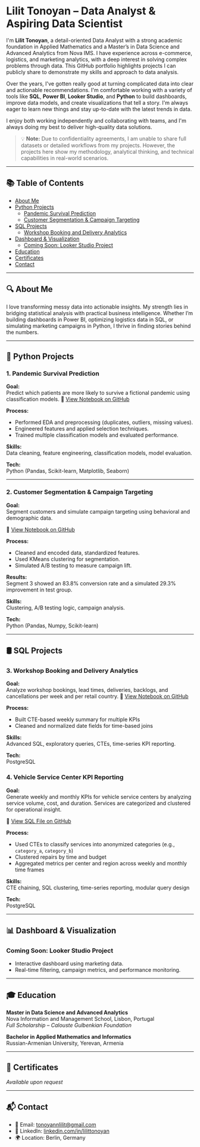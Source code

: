 #  Lilit Tonoyan – Data Analyst & Aspiring Data Scientist

I'm **Lilit Tonoyan**, a detail-oriented Data Analyst with a strong academic foundation in Applied Mathematics and a Master’s in Data Science and Advanced Analytics from Nova IMS. I have experience across e-commerce, logistics, and marketing analytics, with a deep interest in solving complex problems through data. This GitHub portfolio highlights projects I can publicly share to demonstrate my skills and approach to data analysis.

Over the years, I've gotten really good at turning complicated data into clear and actionable recommendations. I'm comfortable working with a variety of tools like **SQL**, **Power BI**, **Looker Studio**, and **Python** to build dashboards, improve data models, and create visualizations that tell a story. I'm always eager to learn new things and stay up-to-date with the latest trends in data.

I enjoy both working independently and collaborating with teams, and I'm always doing my best to deliver high-quality data solutions.

> 💡 **Note:** Due to confidentiality agreements, I am unable to share full datasets or detailed workflows from my projects. However, the projects here show my methodology, analytical thinking, and technical capabilities in real-world scenarios.

---

## 📚 Table of Contents

- [About Me](#-about-me)
- [Python Projects](#-python-projects)
  - [Pandemic Survival Prediction](#1-pandemic-survival-prediction)
  - [Customer Segmentation & Campaign Targeting](#2-customer-segmentation--campaign-targeting)
- [SQL Projects](#-sql-projects)
  - [Workshop Booking and Delivery Analytics](#3-workshop-booking-and-delivery-analytics)
- [Dashboard & Visualization](#-dashboard--visualization)
  - [Coming Soon: Looker Studio Project](#coming-soon-looker-studio-project)
- [Education](#-education)
- [Certificates](#-certificates)
- [Contact](#-contact)

---

## 🔍 About Me

I love transforming messy data into actionable insights. My strength lies in bridging statistical analysis with practical business intelligence. Whether I’m building dashboards in Power BI, optimizing logistics data in SQL, or simulating marketing campaigns in Python, I thrive in finding stories behind the numbers.

---

## 🐍 Python Projects

### 1. Pandemic Survival Prediction

**Goal:**  
Predict which patients are more likely to survive a fictional pandemic using classification models.
🔗 [View Notebook on GitHub](https://github.com/LilitTonoyann/Data-Analyst-Portfolio/blob/main/PandemicSurvival.ipynb)

**Process:**
- Performed EDA and preprocessing (duplicates, outliers, missing values).
- Engineered features and applied selection techniques.
- Trained multiple classification models and evaluated performance.

**Skills:**  
Data cleaning, feature engineering, classification models, model evaluation.

**Tech:**  
Python (Pandas, Scikit-learn, Matplotlib, Seaborn)

---

### 2. Customer Segmentation & Campaign Targeting

**Goal:**  
Segment customers and simulate campaign targeting using behavioral and demographic data.

🔗 [View Notebook on GitHub](https://github.com/LilitTonoyann/Data-Analyst-Portfolio/blob/main/Customerr%20Segmentation%20Example.ipynb)

**Process:**
- Cleaned and encoded data, standardized features.
- Used KMeans clustering for segmentation.
- Simulated A/B testing to measure campaign lift.

**Results:**  
Segment 3 showed an 83.8% conversion rate and a simulated 29.3% improvement in test group.

**Skills:**  
Clustering, A/B testing logic, campaign analysis.

**Tech:**  
Python (Pandas, Numpy, Scikit-learn)

---

## 🛢 SQL Projects

### 3. Workshop Booking and Delivery Analytics

**Goal:**  
Analyze workshop bookings, lead times, deliveries, backlogs, and cancellations per week and per retail country.
🔗 [View Notebook on GitHub](https://github.com/LilitTonoyann/Data-Analyst-Portfolio/blob/main/Booking%26DeliveryAnalytics.sql)

**Process:**
- Built CTE-based weekly summary for multiple KPIs
- Cleaned and normalized date fields for time-based joins

**Skills:**  
Advanced SQL, exploratory queries, CTEs, time-series KPI reporting.

**Tech:**  
PostgreSQL

### 4. Vehicle Service Center KPI Reporting

**Goal:**  
Generate weekly and monthly KPIs for vehicle service centers by analyzing service volume, cost, and duration. Services are categorized and clustered for operational insight.

🔗 [View SQL File on GitHub](https://github.com/LilitTonoyann/Data-Analyst-Portfolio/blob/main/vehicle_service_kpi_analysis.sql)

**Process:**
- Used CTEs to classify services into anonymized categories (e.g., `category_a`, `category_b`)
- Clustered repairs by time and budget
- Aggregated metrics per center and region across weekly and monthly time frames

**Skills:**  
CTE chaining, SQL clustering, time-series reporting, modular query design

**Tech:**  
PostgreSQL

---

## 📊 Dashboard & Visualization

### Coming Soon: Looker Studio Project

- Interactive dashboard using marketing data.
- Real-time filtering, campaign metrics, and performance monitoring.

---

## 🎓 Education

**Master in Data Science and Advanced Analytics**  
Nova Information and Management School, Lisbon, Portugal  
*Full Scholarship – Calouste Gulbenkian Foundation*

**Bachelor in Applied Mathematics and Informatics**  
Russian-Armenian University, Yerevan, Armenia

---

## 🧾 Certificates

*Available upon request*

---

## 📬 Contact

- 📧 Email: [tonoyannlilit@gmail.com](mailto:tonoyannlilit@gmail.com)  
- 💼 LinkedIn: [linkedin.com/in/lilittonoyan](https://www.linkedin.com/in/lilittonoyan)  
- 🌍 Location: Berlin, Germany
